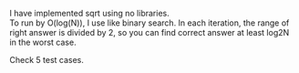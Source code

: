 I have implemented sqrt using no libraries.  
To run by O(log(N)), I use like binary search. In each iteration, the range of right answer is divided by 2, so you can find correct answer at least log2N in the worst case.

Check 5 test cases.  